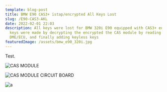 ```yaml
---
template: blog-post
title: BMW E90 CAS3+ istap/encrypted All Keys Lost
slug: /E90-CAS3-AKL
date: 2022-02-01 22:03
description: All keys were lost for BMW 320i E90 equipped with CAS3+ encrypted,
  keys were made by decrypting the encrypted the CAS module by reading ISN from
  DME/ECU, and finally adding keyless keys
featuredImage: /assets/bmw_e90_320i.jpg
---
```

Test.

![CAS MODULE](/assets/cas-11.jpg "CAS3+")

![CAS MODULE CIRCUIT BOARD](/assets/cas-1.jpg "CAS3 circuit")

![a](/assets/cas-1.jpg "a")